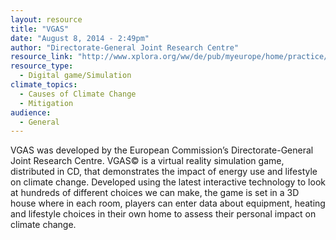 ```yaml
---
layout: resource
title: "VGAS"
date: "August 8, 2014 - 2:49pm"
author: "Directorate-General Joint Research Centre"
resource_link: "http://www.xplora.org/ww/de/pub/myeurope/home/practice/teaching_ideas/vgas.htm"
resource_type:
  - Digital game/Simulation
climate_topics:
  - Causes of Climate Change
  - Mitigation
audience:
  - General
---
```


VGAS was developed by the European Commission’s Directorate-General Joint Research Centre.  VGAS© is a virtual reality simulation game, distributed in CD, that demonstrates the impact of energy use and lifestyle on climate change. Developed using the latest interactive technology to look at hundreds of different choices we can make, the game is set in a 3D house where in each room, players can enter data about equipment, heating and lifestyle choices in their own home to assess their personal impact on climate change.